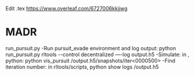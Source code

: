 Edit .tex 
https://www.overleaf.com/6727006kkjjwg

# MADR

run_pursuit.py 
-Run pursuit_evade environment and log output: python run_pursuit.py rltools --control decentralized —-log output.h5
-Simulate: in <VIS DIRECTORY>, python: python vis_pursuit <path>/output.h5/snapshots/iter<0000500> 
-Find iteration number: in rltools/scripts, python show logs <path>/output.h5
